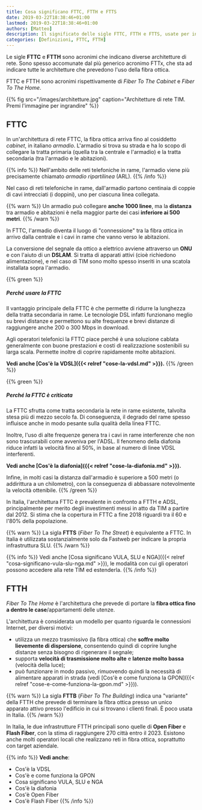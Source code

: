 ```yaml
---
title: Cosa significano FTTC, FTTH e FTTS
date: 2019-03-22T18:38:46+01:00
lastmod: 2019-03-22T18:38:46+01:00
authors: [Matteo]
description: Il significato delle sigle FTTC, FTTH e FTTS, usate per indicare diversi tipi di architetture di rete
categories: [Definizioni, FTTC, FTTH]
---
```


Le sigle **FTTC** e **FTTH** sono acronimi che indicano diverse architetture di rete. Sono spesso accomunate dal più generico acronimo FTTx, che sta ad indicare tutte le architetture che prevedono l'uso della fibra ottica.

FTTC e FTTH sono acronimi rispettivamente di *Fiber To The Cabinet* e *Fiber To The Home*.

{{% fig src="/images/architetture.jpg" caption="Architetture di rete TIM. Premi l'immagine per ingrandire" %}}

## FTTC

In un'architettura di rete FTTC, la fibra ottica arriva fino al cosiddetto *cabinet*, in italiano *armadio*. L'armadio si trova su strada e ha lo scopo di collegare la tratta primaria (quella tra la centrale e l'armadio) e la tratta secondaria (tra l'armadio e le abitazioni).

{{% info %}}
Nell'ambito delle reti telefoniche in rame, l'armadio viene più precisamente chiamato *armadio ripartilinea* (ARL).
{{% /info %}}

Nel caso di reti telefoniche in rame, dall'armadio partono centinaia di coppie di cavi intrecciati (i doppini), uno per ciascuna linea collegata.

{{% warn %}}
Un armadio può collegare **anche 1000 linee**, ma la **distanza** tra armadio e abitazioni è nella maggior parte dei casi **inferiore ai 500 metri**.
{{% /warn %}}

In FTTC, l'armadio diventa il luogo di "connessione" tra la fibra ottica in arrivo dalla centrale e i cavi in rame che vanno verso le abitazioni.

La conversione del segnale da ottico a elettrico avviene attraverso un **ONU** e con l'aiuto di un **DSLAM**. Si tratta di apparati attivi (cioè richiedono alimentazione), e nel caso di TIM sono molto spesso inseriti in una scatola installata sopra l'armadio.

{{% green %}}
##### Perché usare la FTTC
Il vantaggio principale della FTTC è che permette di ridurre la lunghezza della tratta secondaria in rame. Le tecnologie DSL infatti funzionano meglio su brevi distanze e permettono su alte frequenze e brevi distanze di raggiungere anche 200 o 300 Mbps in download.

Agli operatori telefonici la FTTC piace perché è una soluzione cablata generalmente con buone prestazioni e costi di realizzazione sostenibili su larga scala. Permette inoltre di coprire rapidamente molte abitazioni.

**Vedi anche [Cos'è la VDSL]({{< relref "cose-la-vdsl.md" >}}).**
{{% /green %}}

{{% green %}}
##### Perché la FTTC è criticata
La FTTC sfrutta come tratta secondaria la rete in rame esistente, talvolta stesa più di mezzo secolo fa. Di conseguenza, il degrado del rame spesso influisce anche in modo pesante sulla qualità della linea FTTC.

Inoltre, l'uso di alte frequenze genera tra i cavi in rame interferenze che non sono trascurabili come avveniva per l'ADSL. Il fenomeno della diafonia riduce infatti la velocità fino al 50%, in base al numero di linee VDSL interferenti.

**Vedi anche [Cos'è la diafonia]({{< relref "cose-la-diafonia.md" >}}).**

Infine, in molti casi la distanza dall'armadio è superiore a 500 metri (o addirittura a un chilometro), con la conseguenza di abbassare notevolmente la velocità ottenibile.
{{% /green %}}

In Italia, l'architettura FTTC è prevalente in confronto a FTTH e ADSL, principalmente per merito degli investimenti messi in atto da TIM a partire dal 2012. Si stima che la copertura in FTTC a fine 2018 riguardi tra il 60 e l'80% della popolazione.

{{% warn %}}
La sigla **FTTS** (*Fiber To The Street*) è equivalente a FTTC. In Italia è utilizzata sostanzialmente solo da Fastweb per indicare la propria infrastruttura SLU.
{{% /warn %}}

{{% info %}}
Vedi anche [Cosa significano VULA, SLU e NGA]({{< relref "cosa-significano-vula-slu-nga.md" >}}), le modalità con cui gli operatori possono accedere alla rete TIM ed estenderla.
{{% /info %}}

## FTTH

*Fiber To The Home* è l'architettura che prevede di portare la **fibra ottica fino a dentro le case**/appartamenti delle utenze.

L'architettura è considerata un modello per quanto riguarda le connessioni Internet, per diversi motivi:

- utilizza un mezzo trasmissivo (la fibra ottica) che **soffre molto lievemente di dispersione**, consentendo quindi di coprire lunghe distanze senza bisogno di rigenerare il segnale;
- supporta **velocità di trasmissione molto alte** e **latenze molto bassa** (velocità della luce);
- può funzionare in modo passivo, rimuovendo quindi la necessità di alimentare apparati in strada (vedi [Cos'è e come funziona la GPON]({{< relref "cose-e-come-funziona-la-gpon.md" >}})).

{{% warn %}}
La sigla **FTTB** (*Fiber To The Building*) indica una "variante" della FTTH che prevede di terminare la fibra ottica presso un unico apparato attivo presso l'edificio in cui si trovano i clienti finali. È poco usata in Italia.
{{% /warn %}}

In Italia, le due infrastrutture FTTH principali sono quelle di **Open Fiber** e **Flash Fiber**, con la stima di raggiungere 270 città entro il 2023. Esistono anche molti operatori locali che realizzano reti in fibra ottica, soprattutto con target aziendale.

{{% info %}}
**Vedi anche**:

- Cos'è la VDSL
- Cos'è e come funziona la GPON
- Cosa significano VULA, SLU e NGA
- Cos'è la diafonia
- Cos'è Open Fiber
- Cos'è Flash Fiber
{{% /info %}}
